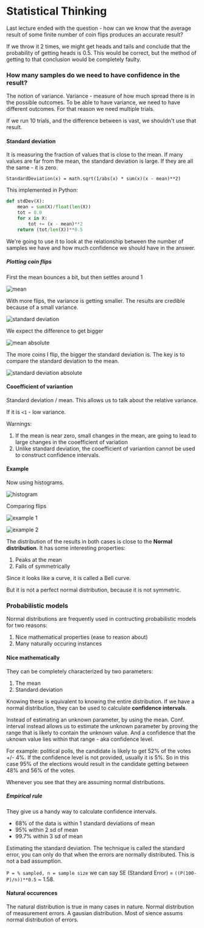 Statistical Thinking
====================

Last lecture ended with the question - how can we know that the average result of some finite number of coin flips produces an accurate result?

If we throw it 2 times, we might get heads and tails and conclude that the probability of getting heads is 0.5. This would be correct, but the method of getting to that conclusion would be completely faulty.

### How many samples do we need to have confidence in the result?

The notion of variance. Variance - measure of how much spread there is in the possible outcomes. To be able to have variance, we need to have different outcomes. For that reason we need multiple trials.

If we run 10 trials, and the difference between is vast, we shouldn't use that result.

#### Standard deviation

It is measuring the fraction of values that is close to the mean. If many values are far from the mean, the standard deviation is large. If they are all the same - it is zero.

`StandardDeviation(x) = math.sqrt(1/abs(x) * sum(x)(x - mean)**2)`

This implemented in Python:

```Python
def stdDev(X):
    mean = sum(X)/float(len(X))
    tot = 0.0
    for x in X:
        tot += (x - mean)**2
    return (tot/len(X))**0.5
```

We're going to use it to look at the relationship between the number of samples we have and how much confidence we should have in the answer.

##### Plotting coin flips

First the mean bounces a bit, but then settles around 1

![mean](http://dl.dropbox.com/u/31042440/mit-ocw-600/unit-2/mean-heads-tails-ratios.png)

With more flips, the variance is getting smaller. The results are credible because of a small variance.

![standard deviation](http://dl.dropbox.com/u/31042440/mit-ocw-600/unit-2/standard-deviation-heads-tails-ratios.png)

We expect the difference to get bigger

![mean absolute](http://dl.dropbox.com/u/31042440/mit-ocw-600/unit-2/mean-absolute-heads-tails.png)

The more coins I flip, the bigger the standard deviation is. The key is to compare the standard deviation to the mean.

![standard deviation absolute](http://dl.dropbox.com/u/31042440/mit-ocw-600/unit-2/standard-deviation-absolute-heads-tails.png)

#### Cooefficient of variantion

Standard deviation / mean. This allows us to talk about the relative variance.

If it is `<1` - low variance.

Warnings:

1. If the mean is near zero, small changes in the mean, are going to lead to large changes in the cooefficient of variation
2. Unlike standard deviation, the cooefficient of variantion cannot be used to construct confidence intervals.

#### Example

Now using histograms.

![histogram](http://dl.dropbox.com/u/31042440/mit-ocw-600/unit-2/histogram-example.png)

Comparing flips

![example 1](http://dl.dropbox.com/u/31042440/mit-ocw-600/unit-2/100000-trial-100-flips.png)

![example 2](http://dl.dropbox.com/u/31042440/mit-ocw-600/unit-2/100000-of-1000-flips.png)

The distribution of the results in both cases is close to the **Normal distribution**. It has some interesting properties:

1. Peaks at the mean
2. Falls of symmetrically

Since it looks like a curve, it is called a Bell curve.

But it is not a perfect normal distribution, because it is not symmetric.

### Probabilistic models

Normal distributions are frequently used in contructing probabilistic models for two reasons:

1. Nice mathematical properties (ease to reason about)
2. Many naturally occuring instances

#### Nice mathematically

They can be completely characterized by two parameters:

1. The mean
2. Standard deviation

Knowing these is equivalent to knowing the entire distribution. If we have a normal distribution, they can be used to calculate **confidence intervals**.

Instead of estimating an unknown parameter, by using the mean. Conf. interval instead allows us to estimate the unknown parameter by proving the range that is likely to contain the unknown value. And a confidence that the uknown value lies within that range - aka confidence level.

For example: political polls, the candidate is likely to get 52% of the votes +/- 4%. If the confidence level is not provided, usually it is 5%. So in this case 95% of the elections would result in the candidate getting between 48% and 56% of the votes.

Whenever you see that they are assuming normal distributions.

##### Empirical rule

They give us a handy way to calculate confidence intervals.

* 68% of the data is within 1 standard deviations of mean
* 95% within 2 sd of mean
* 99.7% within 3 sd of mean

Estimating the standard deviation. The technique is called the standard error, you can only do that when the errors are normally distributed. This is not a bad assumption.

`P = % sampled, n = sample size` we can say SE (Standard Error) = `((P(100-P)/n))**0.5` ~ 1.58.

#### Natural occurences

The natural distribution is true in many cases in nature. Normal distribution of measurement errors. A gausian distribution. Most of sience assums normal distribution of errors.

